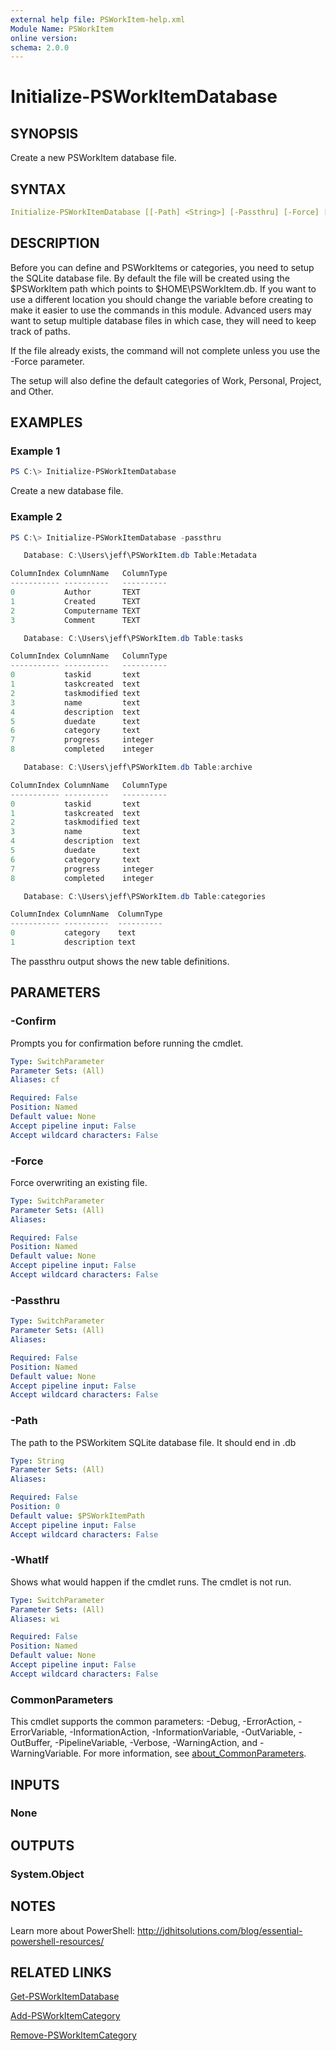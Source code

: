 ```yaml
---
external help file: PSWorkItem-help.xml
Module Name: PSWorkItem
online version:
schema: 2.0.0
---
```


# Initialize-PSWorkItemDatabase

## SYNOPSIS

Create a new PSWorkItem database file.

## SYNTAX

```yaml
Initialize-PSWorkItemDatabase [[-Path] <String>] [-Passthru] [-Force] [-WhatIf] [-Confirm] [<CommonParameters>]
```

## DESCRIPTION

Before you can define and PSWorkItems or categories, you need to setup the SQLite database file. By default the file will be created using the $PSWorkItem path which points to $HOME\PSWorkItem.db. If you want to use a different location you should change the variable before creating to make it easier to use the commands in this module. Advanced users may want to setup multiple database files in which case, they will need to keep track of paths.

If the file already exists, the command will not complete unless you use the -Force parameter.

The setup will also define the default categories of Work, Personal, Project, and Other.

## EXAMPLES

### Example 1

```powershell
PS C:\> Initialize-PSWorkItemDatabase
```

Create a new database file.

### Example 2

```powershell
PS C:\> Initialize-PSWorkItemDatabase -passthru

   Database: C:\Users\jeff\PSWorkItem.db Table:Metadata

ColumnIndex ColumnName   ColumnType
----------- ----------   ----------
0           Author       TEXT
1           Created      TEXT
2           Computername TEXT
3           Comment      TEXT

   Database: C:\Users\jeff\PSWorkItem.db Table:tasks

ColumnIndex ColumnName   ColumnType
----------- ----------   ----------
0           taskid       text
1           taskcreated  text
2           taskmodified text
3           name         text
4           description  text
5           duedate      text
6           category     text
7           progress     integer
8           completed    integer

   Database: C:\Users\jeff\PSWorkItem.db Table:archive

ColumnIndex ColumnName   ColumnType
----------- ----------   ----------
0           taskid       text
1           taskcreated  text
2           taskmodified text
3           name         text
4           description  text
5           duedate      text
6           category     text
7           progress     integer
8           completed    integer

   Database: C:\Users\jeff\PSWorkItem.db Table:categories

ColumnIndex ColumnName  ColumnType
----------- ----------  ----------
0           category    text
1           description text
```

The passthru output shows the new table definitions.

## PARAMETERS

### -Confirm

Prompts you for confirmation before running the cmdlet.

```yaml
Type: SwitchParameter
Parameter Sets: (All)
Aliases: cf

Required: False
Position: Named
Default value: None
Accept pipeline input: False
Accept wildcard characters: False
```

### -Force

Force overwriting an existing file.

```yaml
Type: SwitchParameter
Parameter Sets: (All)
Aliases:

Required: False
Position: Named
Default value: None
Accept pipeline input: False
Accept wildcard characters: False
```

### -Passthru

```yaml
Type: SwitchParameter
Parameter Sets: (All)
Aliases:

Required: False
Position: Named
Default value: None
Accept pipeline input: False
Accept wildcard characters: False
```

### -Path

The path to the PSWorkitem SQLite database file.
It should end in .db

```yaml
Type: String
Parameter Sets: (All)
Aliases:

Required: False
Position: 0
Default value: $PSWorkItemPath
Accept pipeline input: False
Accept wildcard characters: False
```

### -WhatIf

Shows what would happen if the cmdlet runs.
The cmdlet is not run.

```yaml
Type: SwitchParameter
Parameter Sets: (All)
Aliases: wi

Required: False
Position: Named
Default value: None
Accept pipeline input: False
Accept wildcard characters: False
```

### CommonParameters

This cmdlet supports the common parameters: -Debug, -ErrorAction, -ErrorVariable, -InformationAction, -InformationVariable, -OutVariable, -OutBuffer, -PipelineVariable, -Verbose, -WarningAction, and -WarningVariable. For more information, see [about_CommonParameters](http://go.microsoft.com/fwlink/?LinkID=113216).

## INPUTS

### None

## OUTPUTS

### System.Object

## NOTES

Learn more about PowerShell: http://jdhitsolutions.com/blog/essential-powershell-resources/

## RELATED LINKS

[Get-PSWorkItemDatabase](Get-PSWorkItemDatabase.md)

[Add-PSWorkItemCategory](Add-PSWorkItemCategory.md)

[Remove-PSWorkItemCategory](Remove-PSWorkItemCategory.md)
